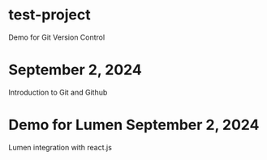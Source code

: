 # test-project
Demo for Git Version Control

# September 2, 2024
Introduction to Git and Github
# Demo for Lumen September 2, 2024
Lumen integration with react.js
